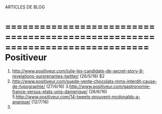 ARTICLES DE BLOG

=============================================================================
Positiveur
=============================================================================
1. http://www.positiveur.com/julie-lex-candidate-de-secret-story-8-revelations-surprenantes-twitter/ (26/5/16) 		$2
2. http://www.positiveur.com/suede-vente-chocolats-mms-interdit-cause-de-typographie/ (27/6/16)
3.http://www.positiveur.com/gastronomie-france-versus-etats-unis-damerique/ (28/6/16)
5.http://www.positiveur.com/14-tweets-prouvent-mcdonalds-a-anarque/ (12/7/16)
6.



